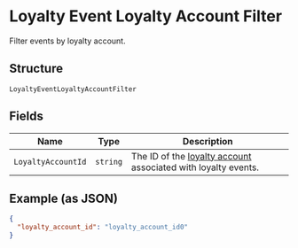 
# Loyalty Event Loyalty Account Filter

Filter events by loyalty account.

## Structure

`LoyaltyEventLoyaltyAccountFilter`

## Fields

| Name | Type | Description |
|  --- | --- | --- |
| `LoyaltyAccountId` | `string` | The ID of the [loyalty account](#type-LoyaltyAccount) associated with loyalty events. |

## Example (as JSON)

```json
{
  "loyalty_account_id": "loyalty_account_id0"
}
```

